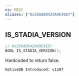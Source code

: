 ```yaml
---
ns: MISC
aliases: ["0x268AB8420A9E4ED7"]
---
```

## IS_STADIA_VERSION

```c
// 0x268AB8420A9E4ED7
BOOL IS_STADIA_VERSION();
```

Hardcoded to return false.

```
NativeDB Introduced: v1207
```

